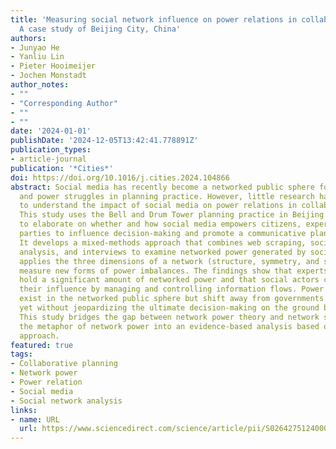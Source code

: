 ```yaml
---
title: 'Measuring social network influence on power relations in collaborative planning:
  A case study of Beijing City, China'
authors:
- Junyao He
- Yanliu Lin
- Pieter Hooimeijer
- Jochen Monstadt
author_notes:
- ""
- "Corresponding Author"
- ""
- ""
date: '2024-01-01'
publishDate: '2024-12-05T13:42:41.778891Z'
publication_types:
- article-journal
publication: '*Cities*'
doi: https://doi.org/10.1016/j.cities.2024.104866
abstract: Social media has recently become a networked public sphere for social interactions
  and power struggles in planning practice. However, little research has been done
  to understand the impact of social media on power relations in collaborative planning.
  This study uses the Bell and Drum Tower planning practice in Beijing as a case study
  to elaborate on whether and how social media empowers citizens, experts, and third
  parties to influence decision-making and promote a communicative planning process.
  It develops a mixed-methods approach that combines web scraping, social network
  analysis, and interviews to examine networked power generated by social media. It
  applies the three dimensions of a network (structure, symmetry, and strength) to
  measure new forms of power imbalances. The findings show that experts and journalists
  hold a significant amount of networked power and that social actors can enhance
  their influence by managing and controlling information flows. Power inequalities
  exist in the networked public sphere but shift away from governments to other actors,
  yet without jeopardizing the ultimate decision-making on the ground by the government.
  This study bridges the gap between network power theory and network science, turning
  the metaphor of network power into an evidence-based analysis based on a quantitative
  approach.
featured: true
tags:
- Collaborative planning
- Network power
- Power relation
- Social media
- Social network analysis
links:
- name: URL
  url: https://www.sciencedirect.com/science/article/pii/S0264275124000805
---
```

